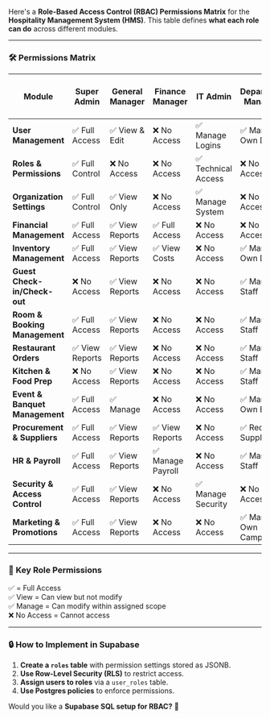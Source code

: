 Here's a **Role-Based Access Control (RBAC) Permissions Matrix** for the **Hospitality Management System (HMS)**. This table defines **what each role can do** across different modules.

---

### **🛠️ Permissions Matrix**

| **Module**                     | **Super Admin** | **General Manager** | **Finance Manager** | **IT Admin**        | **Department Managers** | **Staff (Reception, Waiters, etc.)** |
| ------------------------------ | --------------- | ------------------- | ------------------- | ------------------- | ----------------------- | ------------------------------------ |
| **User Management**            | ✅ Full Access  | ✅ View & Edit      | ❌ No Access        | ✅ Manage Logins    | ✅ Manage Own Dept      | ❌ No Access                         |
| **Roles & Permissions**        | ✅ Full Control | ❌ No Access        | ❌ No Access        | ✅ Technical Access | ❌ No Access            | ❌ No Access                         |
| **Organization Settings**      | ✅ Full Control | ✅ View Only        | ❌ No Access        | ✅ Manage System    | ❌ No Access            | ❌ No Access                         |
| **Financial Management**       | ✅ Full Access  | ✅ View Reports     | ✅ Full Access      | ❌ No Access        | ❌ No Access            | ❌ No Access                         |
| **Inventory Management**       | ✅ Full Access  | ✅ View Reports     | ✅ View Costs       | ❌ No Access        | ✅ Manage Own Dept      | ❌ No Access                         |
| **Guest Check-in/Check-out**   | ❌ No Access    | ✅ View Reports     | ❌ No Access        | ❌ No Access        | ✅ Manage Staff         | ✅ Perform Check-ins                 |
| **Room & Booking Management**  | ✅ Full Access  | ✅ View Reports     | ❌ No Access        | ❌ No Access        | ✅ Manage Staff         | ✅ Handle Bookings                   |
| **Restaurant Orders**          | ✅ View Reports | ✅ View Reports     | ❌ No Access        | ❌ No Access        | ✅ Manage Staff         | ✅ Take Orders                       |
| **Kitchen & Food Prep**        | ❌ No Access    | ✅ View Reports     | ❌ No Access        | ❌ No Access        | ✅ Manage Staff         | ✅ Prepare Food                      |
| **Event & Banquet Management** | ✅ Full Access  | ✅ Manage           | ❌ No Access        | ❌ No Access        | ✅ Manage Own Events    | ✅ Execute Event Tasks               |
| **Procurement & Suppliers**    | ✅ Full Access  | ✅ View Reports     | ✅ View Reports     | ❌ No Access        | ✅ Request Supplies     | ❌ No Access                         |
| **HR & Payroll**               | ✅ Full Access  | ✅ View Reports     | ✅ Manage Payroll   | ❌ No Access        | ✅ Manage Staff         | ❌ No Access                         |
| **Security & Access Control**  | ✅ Full Access  | ✅ View Reports     | ❌ No Access        | ✅ Manage Security  | ❌ No Access            | ❌ No Access                         |
| **Marketing & Promotions**     | ✅ Full Access  | ✅ View Reports     | ❌ No Access        | ❌ No Access        | ✅ Manage Own Campaigns | ❌ No Access                         |

---

### **🎯 Key Role Permissions**

✅ = Full Access  
✅ View = Can view but not modify  
✅ Manage = Can modify within assigned scope  
❌ No Access = Cannot access

---

### **🔒 How to Implement in Supabase**

1. **Create a `roles` table** with permission settings stored as JSONB.
2. **Use Row-Level Security (RLS)** to restrict access.
3. **Assign users to roles** via a `user_roles` table.
4. **Use Postgres policies** to enforce permissions.

Would you like a **Supabase SQL setup for RBAC?** 🚀
